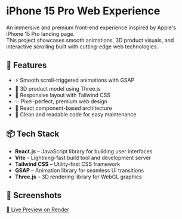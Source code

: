 # iPhone 15 Pro Web Experience

An immersive and premium front-end experience inspired by Apple's iPhone 15 Pro landing page.  
This project showcases smooth animations, 3D product visuals, and interactive scrolling built with cutting-edge web technologies.

## 🚀 Features

- ⚡ Smooth scroll-triggered animations with GSAP
- 🎨 3D product model using Three.js
- 🧩 Responsive layout with Tailwind CSS
- ✨ Pixel-perfect, premium web design
- 🎯 React component-based architecture
- 💬 Clean and readable code for easy maintenance

## 📦 Tech Stack

- **React.js** – JavaScript library for building user interfaces
- **Vite** – Lightning-fast build tool and development server
- **Tailwind CSS** – Utility-first CSS framework
- **GSAP** – Animation library for seamless UI transitions
- **Three.js** – 3D rendering library for WebGL graphics

## 📸 Screenshots

[🚀 Live Preview on Render](https://brainwave-ui-y2qs.onrender.com)




